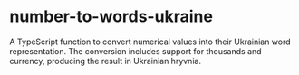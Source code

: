 # number-to-words-ukraine
A TypeScript function to convert numerical values into their Ukrainian word representation. The conversion includes support for thousands and currency, producing the result in Ukrainian hryvnia.
